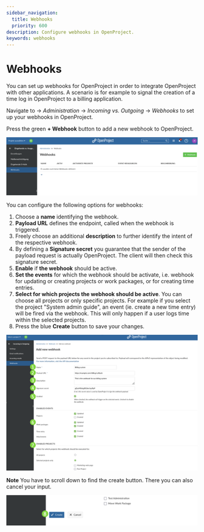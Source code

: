 ```yaml
---
sidebar_navigation:
  title: Webhooks
  priority: 600
description: Configure webhooks in OpenProject.
keywords: webhooks
---
```

# Webhooks

You can set up webhooks for OpenProject in order to integrate OpenProject with other applications. A scenario is for example to signal the creation of a time log in OpenProject to a billing application.

Navigate to -> *Administration* -> *Incoming vs. Outgoing* -> *Webhooks* to set up your webhooks in OpenProject.

Press the green **+ Webhook** button to add a new webhook to OpenProject.

![incoming-vs-outgoing-webhooks](incoming-vs-outgoing-webhooks.png)

You can configure the following options for webhooks:

1. Choose a **name** identifying the webhook.
2. **Payload URL** defines the endpoint, called when the webhook is triggered.
3. Freely choose an additional **description** to further identify the intent of the respective webhook.
4. By defining a **Signature secret** you guarantee that the sender of the payload request is actually OpenProject. The client will then check this signature secret.
5. **Enable** if **the webhook** should be active.
6. **Set the events** for which the webhook should be activate, i.e. webhook for updating or creating projects or work packages, or for creating time entries.
7. **Select for which projects the webhook should be active**. You can choose all projects or only specific projects. For example if you select the project "System admin guide", an event (ie. create a new time entry) will be fired via the webhook. This will only happen if a user logs time within the selected projects.
8. Press the blue **Create** button to save your changes.

![steps-to-create-a-webhook](steps-to-create-a-webhook.png)

**Note** You have to scroll down to find the create button. There you can also cancel your input.

![create-button-new-webhook](create-button-new-webhook.png)

